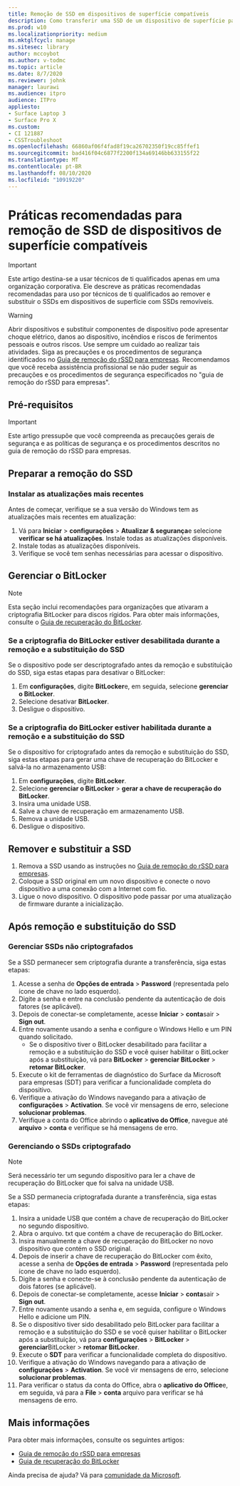```yaml
---
title: Remoção de SSD em dispositivos de superfície compatíveis
description: Como transferir uma SSD de um dispositivo de superfície para outro.
ms.prod: w10
ms.localizationpriority: medium
ms.mktglfcycl: manage
ms.sitesec: library
author: mccoybot
ms.author: v-todmc
ms.topic: article
ms.date: 8/7/2020
ms.reviewer: johnk
manager: laurawi
ms.audience: itpro
audience: ITPro
appliesto:
- Surface Laptop 3
- Surface Pro X
ms.custom:
- CI 121887
- CSSTroubleshoot
ms.openlocfilehash: 66860af06f4fad8f19ca26702350f19cc85ffef1
ms.sourcegitcommit: bad416f04c6877f2200f134a69146bb633155f22
ms.translationtype: MT
ms.contentlocale: pt-BR
ms.lasthandoff: 08/10/2020
ms.locfileid: "10919220"
---
```

# Práticas recomendadas para remoção de SSD de dispositivos de superfície compatíveis

> [!IMPORTANT]
> Este artigo destina-se a usar técnicos de ti qualificados apenas em uma organização corporativa. Ele descreve as práticas recomendadas recomendadas para uso por técnicos de ti qualificados ao remover e substituir o SSDs em dispositivos de superfície com SSDs removíveis. 

> [!WARNING]
> Abrir dispositivos e substituir componentes de dispositivo pode apresentar choque elétrico, danos ao dispositivo, incêndios e riscos de ferimentos pessoais e outros riscos.  Use sempre um cuidado ao realizar tais atividades. Siga as precauções e os procedimentos de segurança identificados no [Guia de remoção do rSSD para empresas](https://www.microsoft.com/download/100440). Recomendamos que você receba assistência profissional se não puder seguir as precauções e os procedimentos de segurança especificados no "guia de remoção do rSSD para empresas".

## Pré-requisitos

> [!IMPORTANT]
> Este artigo pressupõe que você compreenda as precauções gerais de segurança e as políticas de segurança e os procedimentos descritos no guia de remoção do rSSD para empresas.

## Preparar a remoção do SSD 

### Instalar as atualizações mais recentes 

Antes de começar, verifique se a sua versão do Windows tem as atualizações mais recentes em atualização:

1.  Vá para **Iniciar**  >  **configurações**  >  **Atualizar & segurança**e selecione **verificar se há atualizações**. Instale todas as atualizações disponíveis. 
2. Instale todas as atualizações disponíveis.
3. Verifique se você tem senhas necessárias para acessar o dispositivo.  
 
## Gerenciar o BitLocker 

> [!NOTE]
> Esta seção inclui recomendações para organizações que ativaram a criptografia BitLocker para discos rígidos. Para obter mais informações, consulte o [Guia de recuperação do BitLocker](https://docs.microsoft.com/windows/security/information-protection/bitlocker/bitlocker-recovery-guide-plan). 

### Se a criptografia do BitLocker estiver desabilitada durante a remoção e a substituição do SSD

Se o dispositivo pode ser descriptografado antes da remoção e substituição do SSD, siga estas etapas para desativar o BitLocker:

1.  Em **configurações**, digite **BitLocker**e, em seguida, selecione **gerenciar o BitLocker**. 
2.  Selecione desativar **BitLocker**. 
3.  Desligue o dispositivo. 

### Se a criptografia do BitLocker estiver habilitada durante a remoção e a substituição do SSD

Se o dispositivo for criptografado antes da remoção e substituição do SSD, siga estas etapas para gerar uma chave de recuperação do BitLocker e salvá-la no armazenamento USB:

1.  Em **configurações**, digite **BitLocker**.
2. Selecione **gerenciar o BitLocker**  > **gerar a chave de recuperação do BitLocker**.
2.  Insira uma unidade USB. 
3.  Salve a chave de recuperação em armazenamento USB.  
4.  Remova a unidade USB.  
5.  Desligue o dispositivo. 

## Remover e substituir a SSD 

1.  Remova a SSD usando as instruções no [Guia de remoção do rSSD para empresas](https://www.microsoft.com/download/100440). 
2. Coloque a SSD original em um novo dispositivo e conecte o novo dispositivo a uma conexão com a Internet com fio.
2.  Ligue o novo dispositivo. O dispositivo pode passar por uma atualização de firmware durante a inicialização.  
 
## Após remoção e substituição do SSD

### Gerenciar SSDs não criptografados 

Se a SSD permanecer sem criptografia durante a transferência, siga estas etapas: 

1.  Acesse a senha de **Opções de entrada**  >  **Password** (representada pelo ícone de chave no lado esquerdo).  
2.  Digite a senha e entre na conclusão pendente da autenticação de dois fatores (se aplicável).
3.  Depois de conectar-se completamente, acesse **Iniciar**  >  **conta**sair  >  **Sign out**.  
4.  Entre novamente usando a senha e configure o Windows Hello e um PIN quando solicitado. 
    - Se o dispositivo tiver o BitLocker desabilitado para facilitar a remoção e a substituição do SSD e você quiser habilitar o BitLocker após a substituição, vá para **BitLocker**  >  **gerenciar BitLocker**  >  **retomar BitLocker**.  
6.  Execute o kit de ferramentas de diagnóstico do Surface da Microsoft para empresas (SDT) para verificar a funcionalidade completa do dispositivo.  
7.  Verifique a ativação do Windows navegando para a ativação de **configurações**  >  **Activation**.  Se você vir mensagens de erro, selecione **solucionar problemas**. 
8.  Verifique a conta do Office abrindo o **aplicativo do Office**, navegue até **arquivo**  >  **conta** e verifique se há mensagens de erro.  

### Gerenciando o SSDs criptografado 

> [!NOTE]
> Será necessário ter um segundo dispositivo para ler a chave de recuperação do BitLocker que foi salva na unidade USB. 

Se a SSD permanecia criptografada durante a transferência, siga estas etapas:

1.  Insira a unidade USB que contém a chave de recuperação do BitLocker no segundo dispositivo. 
2.  Abra o arquivo. txt que contém a chave de recuperação do BitLocker. 
3.  Insira manualmente a chave de recuperação do BitLocker no novo dispositivo que contém o SSD original.  
4.  Depois de inserir a chave de recuperação do BitLocker com êxito, acesse a senha de **Opções de entrada**  >  **Password** (representada pelo ícone de chave no lado esquerdo).  
5.  Digite a senha e conecte-se à conclusão pendente da autenticação de dois fatores (se aplicável).
6.  Depois de conectar-se completamente, acesse **Iniciar**  >  **conta**sair  >  **Sign out**.  
7.  Entre novamente usando a senha e, em seguida, configure o Windows Hello e adicione um PIN. 
8.  Se o dispositivo tiver sido desabilitado pelo BitLocker para facilitar a remoção e a substituição do SSD e se você quiser habilitar o BitLocker após a substituição, vá para **configurações**  >  **BitLocker**  >  **gerenciar**BitLocker  >  **retomar BitLocker**.  
9.  Execute o **SDT** para verificar a funcionalidade completa do dispositivo.  
10. Verifique a ativação do Windows navegando para a ativação de **configurações**  >  **Activation**.  Se você vir mensagens de erro, selecione **solucionar problemas**.
11. Para verificar o status da conta do Office, abra o **aplicativo do Office**e, em seguida, vá para a **File**  >  **conta** arquivo para verificar se há mensagens de erro.

## Mais informações 

Para obter mais informações, consulte os seguintes artigos:

- [Guia de remoção do rSSD para empresas](https://www.microsoft.com/download/100440)
- [Guia de recuperação do BitLocker](https://docs.microsoft.com/windows/security/information-protection/bitlocker/bitlocker-recovery-guide-plan)

Ainda precisa de ajuda? Vá para [comunidade da Microsoft](https://answers.microsoft.com/).